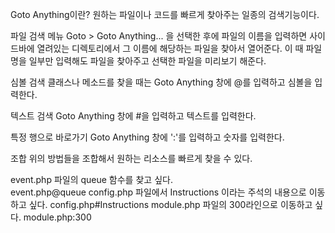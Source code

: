 Goto Anything이란?
원하는 파일이나 코드를 빠르게 찾아주는 일종의 검색기능이다. 

파일 검색
메뉴 Goto > Goto Anything... 을 선택한 후에 파일의 이름을 입력하면 사이드바에 열려있는 디렉토리에서 그 이름에 해당하는 파일을 찾아서 열어준다. 이 때 파일명을 일부만 입력해도 파일을 찾아주고 선택한 파일을 미리보기 해준다. 

심볼 검색
클래스나 메소드를 찾을 때는 Goto Anything 창에 @를 입력하고 심볼을 입력한다. 

텍스트 검색
Goto Anything 창에 #을 입력하고 텍스트를 입력한다. 

특정 행으로 바로가기
Goto Anything 창에 ':'를 입력하고 숫자를 입력한다. 

조합
위의 방법들을 조합해서 원하는 리소스를 빠르게 찾을 수 있다. 

event.php 파일의 queue 함수를 찾고 싶다.  
event.php@queue
config.php 파일에서 Instructions 이라는 주석의 내용으로 이동하고 싶다. 
config.php#Instructions
module.php 파일의 300라인으로 이동하고 싶다. 
module.php:300
